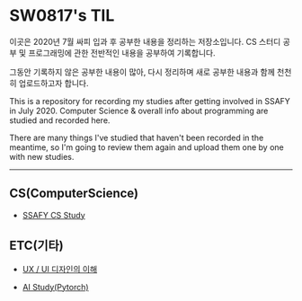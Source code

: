 # SW0817's TIL

이곳은 2020년 7월 싸피 입과 후 공부한 내용을 정리하는 저장소입니다. CS 스터디 공부 및 프로그래밍에 관한 전반적인 내용을 공부하여 기록합니다.

그동안 기록하지 않은 공부한 내용이 많아, 다시 정리하며 새로 공부한 내용과 함께 천천히 업로드하고자 합니다.



This is a repository for recording my studies after getting involved in SSAFY in July 2020. Computer Science & overall info about programming are studied and recorded here.

There are many things I've studied that haven't been recorded in the meantime, so I'm going to review them again and upload them one by one with new studies.

---



## CS(ComputerScience)

- [SSAFY CS Study](https://github.com/sw0817/TIL/tree/master/CS%20Study)



## ETC(기타)

- [UX / UI 디자인의 이해](https://github.com/sw0817/TIL/blob/master/CS%20Study/UI%20UX%20%EB%94%94%EC%9E%90%EC%9D%B8%EC%9D%98%20%EC%9D%B4%ED%95%B4/README.md)

- [AI Study(Pytorch)](https://github.com/sw0817/TIL/blob/master/AI_practice/AI_Basic_Practice)


